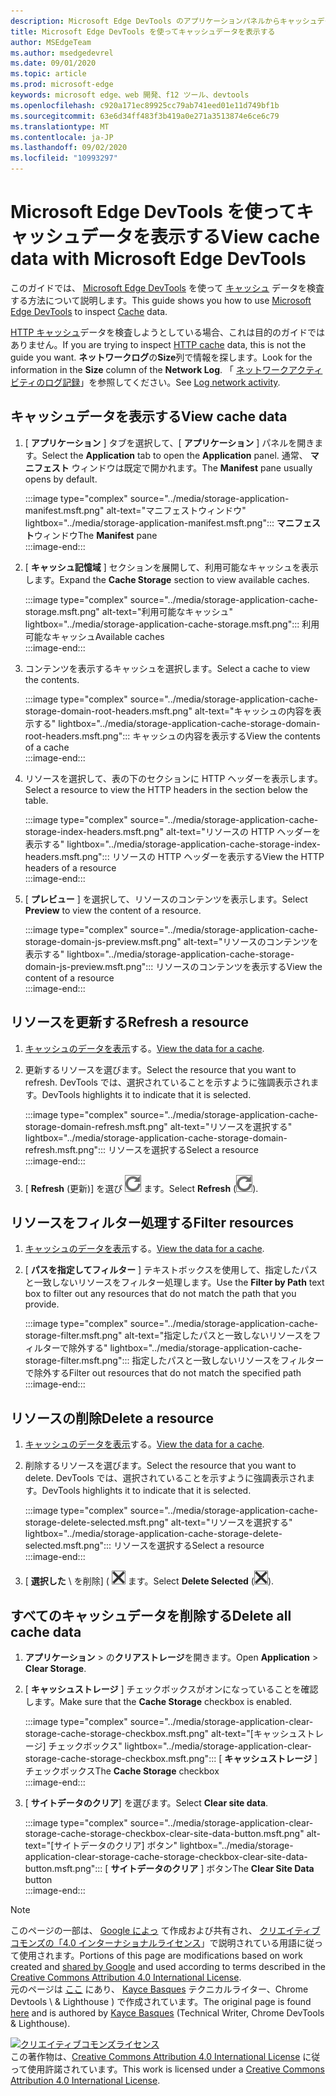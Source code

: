 ```yaml
---
description: Microsoft Edge DevTools のアプリケーションパネルからキャッシュデータを表示する方法について説明します。
title: Microsoft Edge DevTools を使ってキャッシュデータを表示する
author: MSEdgeTeam
ms.author: msedgedevrel
ms.date: 09/01/2020
ms.topic: article
ms.prod: microsoft-edge
keywords: microsoft edge、web 開発、f12 ツール、devtools
ms.openlocfilehash: c920a171ec89925cc79ab741eed01e11d749bf1b
ms.sourcegitcommit: 63e6d34ff483f3b419a0e271a3513874e6ce6c79
ms.translationtype: MT
ms.contentlocale: ja-JP
ms.lasthandoff: 09/02/2020
ms.locfileid: "10993297"
---
```

<!-- Copyright Kayce Basques 

   Licensed under the Apache License, Version 2.0 (the "License");
   you may not use this file except in compliance with the License.
   You may obtain a copy of the License at

       https://www.apache.org/licenses/LICENSE-2.0

   Unless required by applicable law or agreed to in writing, software
   distributed under the License is distributed on an "AS IS" BASIS,
   WITHOUT WARRANTIES OR CONDITIONS OF ANY KIND, either express or implied.
   See the License for the specific language governing permissions and
   limitations under the License.  -->





# <span data-ttu-id="f3f9d-104">Microsoft Edge DevTools を使ってキャッシュデータを表示する</span><span class="sxs-lookup"><span data-stu-id="f3f9d-104">View cache data with Microsoft Edge DevTools</span></span>   



<span data-ttu-id="f3f9d-105">このガイドでは、 [Microsoft Edge DevTools][MicrosoftEdgeDevTools] を使って [キャッシュ][MDNCache] データを検査する方法について説明します。</span><span class="sxs-lookup"><span data-stu-id="f3f9d-105">This guide shows you how to use [Microsoft Edge DevTools][MicrosoftEdgeDevTools] to inspect [Cache][MDNCache] data.</span></span>  

<span data-ttu-id="f3f9d-106">[HTTP キャッシュ][MDNHTTPCaching]データを検査しようとしている場合、これは目的のガイドではありません。</span><span class="sxs-lookup"><span data-stu-id="f3f9d-106">If you are trying to inspect [HTTP cache][MDNHTTPCaching] data, this is not the guide you want.</span></span>  <span data-ttu-id="f3f9d-107">**ネットワークログ**の**Size**列で情報を探します。</span><span class="sxs-lookup"><span data-stu-id="f3f9d-107">Look for the information in the **Size** column of the **Network Log**.</span></span>  <span data-ttu-id="f3f9d-108">「 [ネットワークアクティビティのログ記録][DevtoolsNetworkLogActivity]」を参照してください。</span><span class="sxs-lookup"><span data-stu-id="f3f9d-108">See [Log network activity][DevtoolsNetworkLogActivity].</span></span>  

## <span data-ttu-id="f3f9d-109">キャッシュデータを表示する</span><span class="sxs-lookup"><span data-stu-id="f3f9d-109">View cache data</span></span>   

1.  <span data-ttu-id="f3f9d-110">[ **アプリケーション** ] タブを選択して、[ **アプリケーション** ] パネルを開きます。</span><span class="sxs-lookup"><span data-stu-id="f3f9d-110">Select the **Application** tab to open the **Application** panel.</span></span>  <span data-ttu-id="f3f9d-111">通常、 **マニフェスト** ウィンドウは既定で開かれます。</span><span class="sxs-lookup"><span data-stu-id="f3f9d-111">The **Manifest** pane usually opens by default.</span></span>  
    
    :::image type="complex" source="../media/storage-application-manifest.msft.png" alt-text="マニフェストウィンドウ" lightbox="../media/storage-application-manifest.msft.png":::
       <span data-ttu-id="f3f9d-113">**マニフェスト**ウィンドウ</span><span class="sxs-lookup"><span data-stu-id="f3f9d-113">The **Manifest** pane</span></span>  
    :::image-end:::  
    
1.  <span data-ttu-id="f3f9d-114">[ **キャッシュ記憶域** ] セクションを展開して、利用可能なキャッシュを表示します。</span><span class="sxs-lookup"><span data-stu-id="f3f9d-114">Expand the **Cache Storage** section to view available caches.</span></span>  
    
    :::image type="complex" source="../media/storage-application-cache-storage.msft.png" alt-text="利用可能なキャッシュ" lightbox="../media/storage-application-cache-storage.msft.png":::
       <span data-ttu-id="f3f9d-116">利用可能なキャッシュ</span><span class="sxs-lookup"><span data-stu-id="f3f9d-116">Available caches</span></span>  
    :::image-end:::  
    
1.  <span data-ttu-id="f3f9d-117">コンテンツを表示するキャッシュを選択します。</span><span class="sxs-lookup"><span data-stu-id="f3f9d-117">Select a cache to view the contents.</span></span>  
    
    :::image type="complex" source="../media/storage-application-cache-storage-domain-root-headers.msft.png" alt-text="キャッシュの内容を表示する" lightbox="../media/storage-application-cache-storage-domain-root-headers.msft.png":::
       <span data-ttu-id="f3f9d-119">キャッシュの内容を表示する</span><span class="sxs-lookup"><span data-stu-id="f3f9d-119">View the contents of a cache</span></span>  
    :::image-end:::  
    
1.  <span data-ttu-id="f3f9d-120">リソースを選択して、表の下のセクションに HTTP ヘッダーを表示します。</span><span class="sxs-lookup"><span data-stu-id="f3f9d-120">Select a resource to view the HTTP headers in the section below the table.</span></span>  
    
    :::image type="complex" source="../media/storage-application-cache-storage-index-headers.msft.png" alt-text="リソースの HTTP ヘッダーを表示する" lightbox="../media/storage-application-cache-storage-index-headers.msft.png":::
       <span data-ttu-id="f3f9d-122">リソースの HTTP ヘッダーを表示する</span><span class="sxs-lookup"><span data-stu-id="f3f9d-122">View the HTTP headers of a resource</span></span>  
    :::image-end:::  
    
1.  <span data-ttu-id="f3f9d-123">[ **プレビュー** ] を選択して、リソースのコンテンツを表示します。</span><span class="sxs-lookup"><span data-stu-id="f3f9d-123">Select **Preview** to view the content of a resource.</span></span>  
    
    :::image type="complex" source="../media/storage-application-cache-storage-domain-js-preview.msft.png" alt-text="リソースのコンテンツを表示する" lightbox="../media/storage-application-cache-storage-domain-js-preview.msft.png":::
       <span data-ttu-id="f3f9d-125">リソースのコンテンツを表示する</span><span class="sxs-lookup"><span data-stu-id="f3f9d-125">View the content of a resource</span></span>  
    :::image-end:::  
    
## <span data-ttu-id="f3f9d-126">リソースを更新する</span><span class="sxs-lookup"><span data-stu-id="f3f9d-126">Refresh a resource</span></span>   

1.  <span data-ttu-id="f3f9d-127">[キャッシュのデータを表示](#view-cache-data)する。</span><span class="sxs-lookup"><span data-stu-id="f3f9d-127">[View the data for a cache](#view-cache-data).</span></span>  
1.  <span data-ttu-id="f3f9d-128">更新するリソースを選びます。</span><span class="sxs-lookup"><span data-stu-id="f3f9d-128">Select the resource that you want to refresh.</span></span>  <span data-ttu-id="f3f9d-129">DevTools では、選択されていることを示すように強調表示されます。</span><span class="sxs-lookup"><span data-stu-id="f3f9d-129">DevTools highlights it to indicate that it is selected.</span></span>  
    
    :::image type="complex" source="../media/storage-application-cache-storage-domain-refresh.msft.png" alt-text="リソースを選択する" lightbox="../media/storage-application-cache-storage-domain-refresh.msft.png":::
       <span data-ttu-id="f3f9d-131">リソースを選択する</span><span class="sxs-lookup"><span data-stu-id="f3f9d-131">Select a resource</span></span>  
    :::image-end:::  
    
1.  <span data-ttu-id="f3f9d-132">[ **Refresh** (更新)] を選び ![ ][ImageRefreshIcon] ます。</span><span class="sxs-lookup"><span data-stu-id="f3f9d-132">Select **Refresh** \(![Refresh][ImageRefreshIcon]\).</span></span>  
    
## <span data-ttu-id="f3f9d-133">リソースをフィルター処理する</span><span class="sxs-lookup"><span data-stu-id="f3f9d-133">Filter resources</span></span>   

1.  <span data-ttu-id="f3f9d-134">[キャッシュのデータを表示](#view-cache-data)する。</span><span class="sxs-lookup"><span data-stu-id="f3f9d-134">[View the data for a cache](#view-cache-data).</span></span>  
1.  <span data-ttu-id="f3f9d-135">[ **パスを指定してフィルター** ] テキストボックスを使用して、指定したパスと一致しないリソースをフィルター処理します。</span><span class="sxs-lookup"><span data-stu-id="f3f9d-135">Use the **Filter by Path** text box to filter out any resources that do not match the path that you provide.</span></span>  
    
    :::image type="complex" source="../media/storage-application-cache-storage-filter.msft.png" alt-text="指定したパスと一致しないリソースをフィルターで除外する" lightbox="../media/storage-application-cache-storage-filter.msft.png":::
       <span data-ttu-id="f3f9d-137">指定したパスと一致しないリソースをフィルターで除外する</span><span class="sxs-lookup"><span data-stu-id="f3f9d-137">Filter out resources that do not match the specified path</span></span>  
    :::image-end:::  
    
## <span data-ttu-id="f3f9d-138">リソースの削除</span><span class="sxs-lookup"><span data-stu-id="f3f9d-138">Delete a resource</span></span>   

1.  <span data-ttu-id="f3f9d-139">[キャッシュのデータを表示](#view-cache-data)する。</span><span class="sxs-lookup"><span data-stu-id="f3f9d-139">[View the data for a cache](#view-cache-data).</span></span>  
1.  <span data-ttu-id="f3f9d-140">削除するリソースを選びます。</span><span class="sxs-lookup"><span data-stu-id="f3f9d-140">Select the resource that you want to delete.</span></span>  <span data-ttu-id="f3f9d-141">DevTools では、選択されていることを示すように強調表示されます。</span><span class="sxs-lookup"><span data-stu-id="f3f9d-141">DevTools highlights it to indicate that it is selected.</span></span>  
    
    :::image type="complex" source="../media/storage-application-cache-storage-delete-selected.msft.png" alt-text="リソースを選択する" lightbox="../media/storage-application-cache-storage-delete-selected.msft.png":::
       <span data-ttu-id="f3f9d-143">リソースを選択する</span><span class="sxs-lookup"><span data-stu-id="f3f9d-143">Select a resource</span></span>  
    :::image-end:::  
    
1.  <span data-ttu-id="f3f9d-144">[ **選択した** \ を削除] ( ![ 選択した \ を削除) を選択し ][ImageDeleteIcon] ます。</span><span class="sxs-lookup"><span data-stu-id="f3f9d-144">Select **Delete Selected** \(![Delete Selected][ImageDeleteIcon]\).</span></span>  
    
## <span data-ttu-id="f3f9d-145">すべてのキャッシュデータを削除する</span><span class="sxs-lookup"><span data-stu-id="f3f9d-145">Delete all cache data</span></span>   

1.  <span data-ttu-id="f3f9d-146">**アプリケーション**  >  の**クリアストレージ**を開きます。</span><span class="sxs-lookup"><span data-stu-id="f3f9d-146">Open **Application** > **Clear Storage**.</span></span>  
1.  <span data-ttu-id="f3f9d-147">[ **キャッシュストレージ** ] チェックボックスがオンになっていることを確認します。</span><span class="sxs-lookup"><span data-stu-id="f3f9d-147">Make sure that the **Cache Storage** checkbox is enabled.</span></span>  
    
    :::image type="complex" source="../media/storage-application-clear-storage-cache-storage-checkbox.msft.png" alt-text="[キャッシュストレージ] チェックボックス" lightbox="../media/storage-application-clear-storage-cache-storage-checkbox.msft.png":::
       <span data-ttu-id="f3f9d-149">[ **キャッシュストレージ** ] チェックボックス</span><span class="sxs-lookup"><span data-stu-id="f3f9d-149">The **Cache Storage** checkbox</span></span>  
    :::image-end:::  
    
1.  <span data-ttu-id="f3f9d-150">[ **サイトデータのクリア**] を選びます。</span><span class="sxs-lookup"><span data-stu-id="f3f9d-150">Select **Clear site data**.</span></span>  
    
    :::image type="complex" source="../media/storage-application-clear-storage-cache-storage-checkbox-clear-site-data-button.msft.png" alt-text="[サイトデータのクリア] ボタン" lightbox="../media/storage-application-clear-storage-cache-storage-checkbox-clear-site-data-button.msft.png":::
       <span data-ttu-id="f3f9d-152">[ **サイトデータのクリア** ] ボタン</span><span class="sxs-lookup"><span data-stu-id="f3f9d-152">The **Clear Site Data** button</span></span>  
    :::image-end:::  
    
<!--  
  


-->  

<!-- image links -->  

[ImageDeleteIcon]: ../media/delete-icon.msft.png  
[ImageRefreshIcon]: ../media/refresh-icon.msft.png  

<!-- links -->  

[MicrosoftEdgeDevTools]: ../../devtools-guide-chromium.md "Microsoft Edge (Chromium) 開発者ツール |Microsoft ドキュメント"  
[DevtoolsNetworkLogActivity]: ../network/index.md#log-network-activity  "ネットワークアクティビティのログ |Microsoft ドキュメント"  

[MDNCache]: https://developer.mozilla.org/docs/Web/API/Cache "キャッシュ |MDN"  
[MDNHTTPCaching]: https://developer.mozilla.org/docs/Web/HTTP/Caching "HTTP キャッシュMDN"  

> [!NOTE]
> <span data-ttu-id="f3f9d-157">このページの一部は、 [Google によっ][GoogleSitePolicies] て作成および共有され、 [クリエイティブコモンズの「4.0 インターナショナルライセンス][CCA4IL]」で説明されている用語に従って使用されます。</span><span class="sxs-lookup"><span data-stu-id="f3f9d-157">Portions of this page are modifications based on work created and [shared by Google][GoogleSitePolicies] and used according to terms described in the [Creative Commons Attribution 4.0 International License][CCA4IL].</span></span>  
> <span data-ttu-id="f3f9d-158">元のページは [ここ](https://developers.google.com/web/tools/chrome-devtools/storage/cache) にあり、 [Kayce Basques][KayceBasques] テクニカルライター、Chrome Devtools \ & Lighthouse \) で作成されています。</span><span class="sxs-lookup"><span data-stu-id="f3f9d-158">The original page is found [here](https://developers.google.com/web/tools/chrome-devtools/storage/cache) and is authored by [Kayce Basques][KayceBasques] \(Technical Writer, Chrome DevTools \& Lighthouse\).</span></span>  

[![クリエイティブコモンズライセンス][CCby4Image]][CCA4IL]  
<span data-ttu-id="f3f9d-160">この著作物は、[Creative Commons Attribution 4.0 International License][CCA4IL] に従って使用許諾されています。</span><span class="sxs-lookup"><span data-stu-id="f3f9d-160">This work is licensed under a [Creative Commons Attribution 4.0 International License][CCA4IL].</span></span>  

[CCA4IL]: https://creativecommons.org/licenses/by/4.0  
[CCby4Image]: https://i.creativecommons.org/l/by/4.0/88x31.png  
[GoogleSitePolicies]: https://developers.google.com/terms/site-policies  
[KayceBasques]: https://developers.google.com/web/resources/contributors/kaycebasques  

